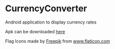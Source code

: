 # CurrencyConverter

Android application to display currency rates


Apk can be downloaded <a href="https://github.com/petrc/CurrencyConverter/blob/master/apk/CurrencyConverter.apk?raw=true" title="Freepik">here</a>


Flag Icons made by <a href="https://www.flaticon.com/authors/freepik" title="Freepik">Freepik</a> from <a href="https://www.flaticon.com/" title="Flaticon"> www.flaticon.com</a>
